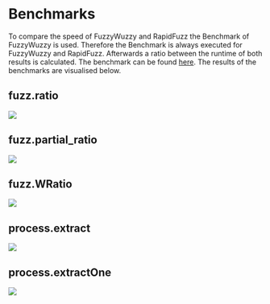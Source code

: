 # Benchmarks

To compare the speed of FuzzyWuzzy and RapidFuzz the Benchmark of FuzzyWuzzy is used.
Therefore the Benchmark is always executed for FuzzyWuzzy and RapidFuzz.
Afterwards a ratio between the runtime of both results is calculated. The benchmark can be found [here](https://github.com/maxbachmann/rapidfuzz/tree/master/bench). The results of the benchmarks are visualised below.

## fuzz.ratio

<img src="https://raw.githubusercontent.com/rhasspy/rapidfuzz/master/docs/img/fuzz.ratio.svg?sanitize=true">


## fuzz.partial_ratio

<img src="https://raw.githubusercontent.com/rhasspy/rapidfuzz/master/docs/img/fuzz.partial_ratio.svg?sanitize=true">


## fuzz.WRatio

<img src="https://raw.githubusercontent.com/rhasspy/rapidfuzz/master/docs/img/fuzz.WRatio.svg?sanitize=true">


## process.extract

<img src="https://raw.githubusercontent.com/rhasspy/rapidfuzz/master/docs/img/process.extract.svg?sanitize=true">


## process.extractOne

<img src="https://raw.githubusercontent.com/rhasspy/rapidfuzz/master/docs/img/process.extractOne.svg?sanitize=true">
